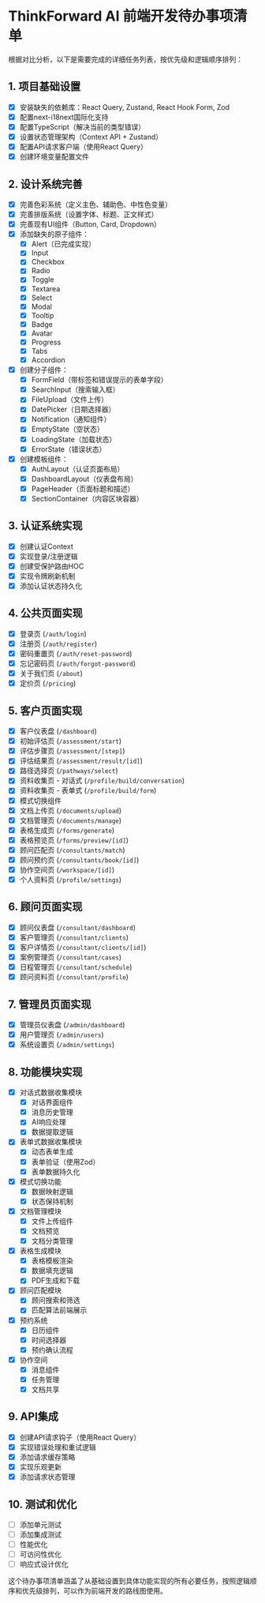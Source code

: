 # ThinkForward AI 前端开发待办事项清单

根据对比分析，以下是需要完成的详细任务列表，按优先级和逻辑顺序排列：

## 1. 项目基础设置

- [x] 安装缺失的依赖库：React Query, Zustand, React Hook Form, Zod
- [x] 配置next-i18next国际化支持
- [x] 配置TypeScript（解决当前的类型错误）
- [x] 设置状态管理架构（Context API + Zustand）
- [x] 配置API请求客户端（使用React Query）
- [x] 创建环境变量配置文件

## 2. 设计系统完善

- [x] 完善色彩系统（定义主色、辅助色、中性色变量）
- [x] 完善排版系统（设置字体、标题、正文样式）
- [x] 完善现有UI组件（Button, Card, Dropdown）
- [x] 添加缺失的原子组件：
  - [x] Alert（已完成实现）
  - [x] Input
  - [x] Checkbox
  - [x] Radio
  - [x] Toggle
  - [x] Textarea
  - [x] Select
  - [x] Modal
  - [x] Tooltip
  - [x] Badge
  - [x] Avatar
  - [x] Progress
  - [x] Tabs
  - [x] Accordion
- [x] 创建分子组件：
  - [x] FormField（带标签和错误提示的表单字段）
  - [x] SearchInput（搜索输入框）
  - [x] FileUpload（文件上传）
  - [x] DatePicker（日期选择器）
  - [x] Notification（通知组件）
  - [x] EmptyState（空状态）
  - [x] LoadingState（加载状态）
  - [x] ErrorState（错误状态）
- [x] 创建模板组件：
  - [x] AuthLayout（认证页面布局）
  - [x] DashboardLayout（仪表盘布局）
  - [x] PageHeader（页面标题和描述）
  - [x] SectionContainer（内容区块容器）

## 3. 认证系统实现

- [x] 创建认证Context
- [x] 实现登录/注册逻辑
- [x] 创建受保护路由HOC
- [x] 实现令牌刷新机制
- [x] 添加认证状态持久化

## 4. 公共页面实现

- [x] 登录页 (`/auth/login`)
- [x] 注册页 (`/auth/register`)
- [x] 密码重置页 (`/auth/reset-password`)
- [x] 忘记密码页 (`/auth/forgot-password`)
- [x] 关于我们页 (`/about`)
- [x] 定价页 (`/pricing`)

## 5. 客户页面实现

- [x] 客户仪表盘 (`/dashboard`)
- [x] 初始评估页 (`/assessment/start`)
- [x] 评估步骤页 (`/assessment/[step]`)
- [x] 评估结果页 (`/assessment/result/[id]`)
- [x] 路径选择页 (`/pathways/select`)
- [x] 资料收集页 - 对话式 (`/profile/build/conversation`)
- [x] 资料收集页 - 表单式 (`/profile/build/form`)
- [x] 模式切换组件
- [x] 文档上传页 (`/documents/upload`)
- [x] 文档管理页 (`/documents/manage`)
- [x] 表格生成页 (`/forms/generate`)
- [x] 表格预览页 (`/forms/preview/[id]`)
- [x] 顾问匹配页 (`/consultants/match`)
- [x] 顾问预约页 (`/consultants/book/[id]`)
- [x] 协作空间页 (`/workspace/[id]`)
- [x] 个人资料页 (`/profile/settings`)

## 6. 顾问页面实现

- [x] 顾问仪表盘 (`/consultant/dashboard`)
- [x] 客户管理页 (`/consultant/clients`)
- [x] 客户详情页 (`/consultant/clients/[id]`)
- [x] 案例管理页 (`/consultant/cases`)
- [x] 日程管理页 (`/consultant/schedule`)
- [x] 顾问资料页 (`/consultant/profile`)

## 7. 管理员页面实现

- [x] 管理员仪表盘 (`/admin/dashboard`)
- [x] 用户管理页 (`/admin/users`)
- [x] 系统设置页 (`/admin/settings`)

## 8. 功能模块实现

- [x] 对话式数据收集模块
  - [x] 对话界面组件
  - [x] 消息历史管理
  - [x] AI响应处理
  - [x] 数据提取逻辑
- [x] 表单式数据收集模块
  - [x] 动态表单生成
  - [x] 表单验证（使用Zod）
  - [x] 表单数据持久化
- [x] 模式切换功能
  - [x] 数据映射逻辑
  - [x] 状态保持机制
- [x] 文档管理模块
  - [x] 文件上传组件
  - [x] 文档预览
  - [x] 文档分类管理
- [x] 表格生成模块
  - [x] 表格模板渲染
  - [x] 数据填充逻辑
  - [x] PDF生成和下载
- [x] 顾问匹配模块
  - [x] 顾问搜索和筛选
  - [x] 匹配算法前端展示
- [x] 预约系统
  - [x] 日历组件
  - [x] 时间选择器
  - [x] 预约确认流程
- [x] 协作空间
  - [x] 消息组件
  - [x] 任务管理
  - [x] 文档共享

## 9. API集成

- [x] 创建API请求钩子（使用React Query）
- [x] 实现错误处理和重试逻辑
- [x] 添加请求缓存策略
- [x] 实现乐观更新
- [x] 添加请求状态管理

## 10. 测试和优化

- [ ] 添加单元测试
- [ ] 添加集成测试
- [ ] 性能优化
- [ ] 可访问性优化
- [ ] 响应式设计优化

这个待办事项清单涵盖了从基础设置到具体功能实现的所有必要任务，按照逻辑顺序和优先级排列，可以作为前端开发的路线图使用。
